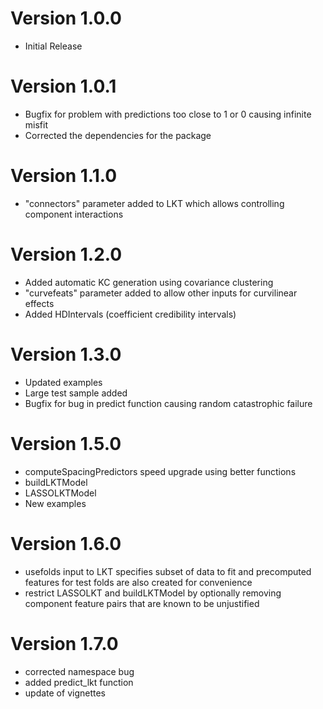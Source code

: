 # Version 1.0.0
* Initial Release
  
# Version 1.0.1
* Bugfix for problem with predictions too close to 1 or 0 causing infinite misfit
* Corrected the dependencies for the package

# Version 1.1.0
* "connectors" parameter added to LKT which allows controlling component interactions
  
# Version 1.2.0
* Added automatic KC generation using covariance clustering
* "curvefeats" parameter added to allow other inputs for curvilinear effects
* Added HDIntervals (coefficient credibility intervals)

# Version 1.3.0
* Updated examples
* Large test sample added
* Bugfix for bug in predict function causing random catastrophic failure

# Version 1.5.0
* computeSpacingPredictors speed upgrade using better functions
* buildLKTModel
* LASSOLKTModel
* New examples

# Version 1.6.0
* usefolds input to LKT specifies subset of data to fit and precomputed features for test folds are also created for convenience
* restrict LASSOLKT and buildLKTModel by optionally removing component feature pairs that are known to be unjustified

# Version 1.7.0
* corrected namespace bug
* added predict_lkt function
* update of vignettes
